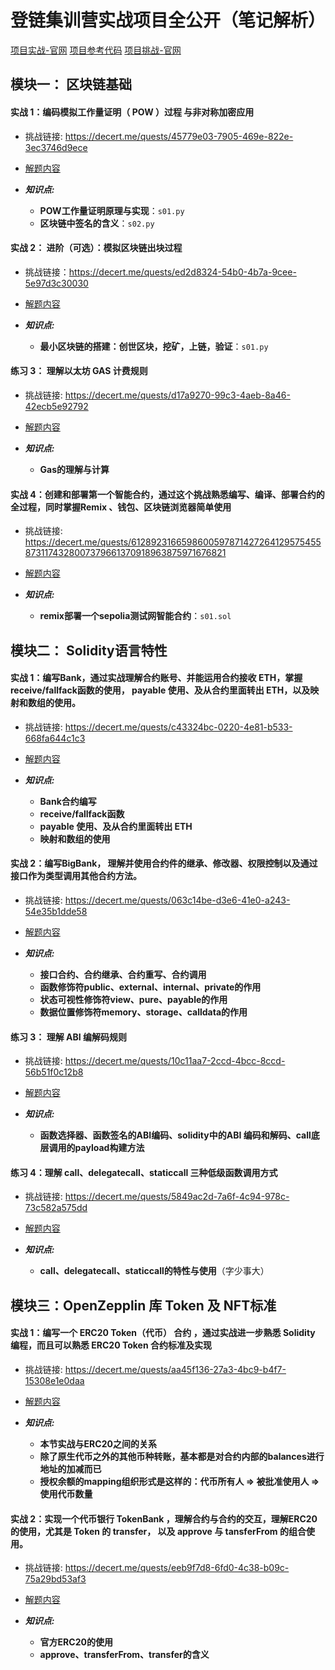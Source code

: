 # 登链集训营实战项目全公开（笔记解析）

[项目实战-官网](https://learnblockchain.cn/article/17585)
[项目参考代码](https://github.com/lbc-team/Web3-BootCamp-Practice)
[项目挑战-官网](https://decert.me/)

## 模块一： 区块链基础

#### 实战 1：编码模拟工作量证明（ POW ）过程 与非对称加密应用
- 挑战链接: https://decert.me/quests/45779e03-7905-469e-822e-3ec3746d9ece

- [解题内容](./module-01/d01/)

- ***知识点:***
    - **POW工作量证明原理与实现**：`s01.py`
    - **区块链中签名的含义**：`s02.py`

#### 实战 2： 进阶（可选）：模拟区块链出块过程

- 挑战链接：https://decert.me/quests/ed2d8324-54b0-4b7a-9cee-5e97d3c30030

- [解题内容](./module-01/d02/)

- ***知识点:***
    - **最小区块链的搭建：创世区块，挖矿，上链，验证**：`s01.py`

#### 练习 3： 理解以太坊 GAS 计费规则

- 挑战链接: https://decert.me/quests/d17a9270-99c3-4aeb-8a46-42ecb5e92792

- [解题内容](./module-01/d03/)

- ***知识点:***
    - **Gas的理解与计算**

#### 实战 4：创建和部署第一个智能合约，通过这个挑战熟悉编写、编译、部署合约的全过程，同时掌握Remix 、钱包、区块链浏览器简单使用

- 挑战链接: https://decert.me/quests/61289231665986005978714272641295754558731174328007379661370918963875971676821

- [解题内容](./module-01/d04/)

- ***知识点:***
    - **remix部署一个sepolia测试网智能合约**：`s01.sol`


## 模块二： Solidity语言特性

#### 实战 1：编写Bank，通过实战理解合约账号、并能运用合约接收 ETH，掌握 receive/fallfack函数的使用， payable 使用、及从合约里面转出 ETH，以及映射和数组的使用。

- 挑战链接: https://decert.me/quests/c43324bc-0220-4e81-b533-668fa644c1c3

- [解题内容](./module-02/d01/)

- ***知识点:***
    - **Bank合约编写**
    - **receive/fallfack函数**
    - **payable 使用、及从合约里面转出 ETH**
    - **映射和数组的使用**

#### 实战 2：编写BigBank， 理解并使用合约件的继承、修改器、权限控制以及通过接口作为类型调用其他合约方法。

- 挑战链接: https://decert.me/quests/063c14be-d3e6-41e0-a243-54e35b1dde58

- [解题内容](./module-02/d02/)

- ***知识点:***
    - **接口合约、合约继承、合约重写、合约调用**
    - **函数修饰符public、external、internal、private的作用**
    - **状态可视性修饰符view、pure、payable的作用**
    - **数据位置修饰符memory、storage、calldata的作用**

#### 练习 3： 理解 ABI 编解码规则

- 挑战链接: https://decert.me/quests/10c11aa7-2ccd-4bcc-8ccd-56b51f0c12b8

- [解题内容](./module-02/d03/)

- ***知识点:***
    - **函数选择器、函数签名的ABI编码、solidity中的ABI 编码和解码、call底层调用的payload构建方法**

#### 练习 4：理解 call、delegatecall、staticcall 三种低级函数调用方式

- 挑战链接: https://decert.me/quests/5849ac2d-7a6f-4c94-978c-73c582a575dd

- [解题内容](./module-02/d04/)

- ***知识点:***
    - **call、delegatecall、staticcall的特性与使用**（字少事大）


## 模块三：OpenZepplin 库 Token 及 NFT标准

#### 实战 1：编写一个 ERC20 Token（代币） 合约 ，通过实战进一步熟悉 Solidity 编程，而且可以熟悉 ERC20 Token 合约标准及实现

- 挑战链接: https://decert.me/quests/aa45f136-27a3-4bc9-b4f7-15308e1e0daa

- [解题内容](./module-03/d01/)

- ***知识点:***
    - **本节实战与ERC20之间的关系**
    - **除了原生代币之外的其他币种转账，基本都是对合约内部的balances进行地址的加减而已**
    - **授权余额的mapping组织形式是这样的：代币所有人 => 被批准使用人 => 使用代币数量**


#### 实战 2：实现一个代币银行 TokenBank ，理解合约与合约的交互，理解ERC20 的使用，尤其是 Token 的 transfer， 以及 approve 与 tansferFrom 的组合使用。

- 挑战链接: https://decert.me/quests/eeb9f7d8-6fd0-4c38-b09c-75a29bd53af3

- [解题内容](./module-03/d02/)

- ***知识点:***
    - **官方ERC20的使用**
    - **approve、transferFrom、transfer的含义**






